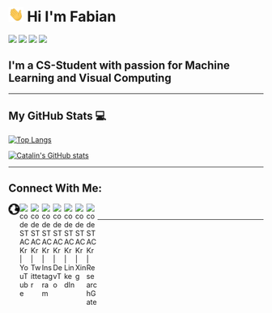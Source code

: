 # [<img src="https://raw.githubusercontent.com/ABSphreak/ABSphreak/master/gifs/Hi.gif" width="30px">][website] Hi I'm Fabian
[<img height="30" src="https://img.shields.io/badge/twitter-%231DA1F2.svg?&style=for-the-badge&logo=twitter&logoColor=white" />][twitter]
[<img height="30" src = "https://img.shields.io/badge/Youtube-%23E4405F.svg?&style=for-the-badge&logo=Youtube&logoColor=white">][Youtube] 
[<img height="30" src = "https://img.shields.io/badge/LinkedIn-%231DA1F2.svg?&style=for-the-badge&logo=LinkedIn&logoColor=white">][linkedIn] 
[<img height="30" src="https://img.shields.io/badge/DEV.TO-%230A0A0A.svg?&style=for-the-badge&logo=dev-dot-to&logoColor=white" />][devto]

## I'm a CS-Student with passion for Machine Learning and Visual Computing
---

## My GitHub Stats 💻

[![Top Langs](https://github-readme-stats.vercel.app/api/top-langs/?username=FabianSchick1&hide=java,html,css&theme=dracula)](https://github.com/anuraghazra/github-readme-stats)

[![Catalin's GitHub stats](https://github-readme-stats.vercel.app/api?username=FabianSchick1&theme=dracula)](https://github.com/anuraghazra/github-readme-stats)


[twitter]: https://twitter.com/FabianSchick4
[youtube]: https://www.youtube.com/channel/UC1IcUHuLh95wFYFNXJT79pw
[website]: https://google.de
[devto]: https://dev.to/fabianschick1
[instagram]: https://www.instagram.com/fabianschick1/
[linkedIn]: https://www.linkedin.com/in/fabian-schick-692a4118a
[xing]: https://www.xing.com/profile/Fabian_Schick18/cv
[researchgate]: https://www.researchgate.net/profile/Fabian-Schick

---

## Connect With Me:

[<img align="left" alt="codeSTACKr.com" width="22px" src="https://raw.githubusercontent.com/iconic/open-iconic/master/svg/globe.svg" />][website]
[<img align="left" alt="codeSTACKr | YouTube" width="22px" src="https://cdn.jsdelivr.net/npm/simple-icons@v3/icons/youtube.svg" />][youtube]
[<img align="left" alt="codeSTACKr | Twitter" width="22px" src="https://cdn.jsdelivr.net/npm/simple-icons@v3/icons/twitter.svg" />][twitter]
[<img align="left" alt="codeSTACKr | Instagram" width="22px" src="https://cdn.jsdelivr.net/npm/simple-icons@v3/icons/instagram.svg" />][instagram]
[<img align="left" alt="codeSTACKr | DevTo" width="22px" src="https://cdn.jsdelivr.net/npm/simple-icons@v3/icons/dev-dot-to.svg" />][devto]
[<img align="left" alt="codeSTACKr | LinkedIn" width="22px" src="https://cdn.jsdelivr.net/npm/simple-icons@v3/icons/linkedin.svg" />][linkedIn]
[<img align="left" alt="codeSTACKr | Xing" width="22px" src="https://cdn.jsdelivr.net/npm/simple-icons@v3/icons/xing.svg" />][xing]
[<img align="left" alt="codeSTACKr | ResearchGate" width="22px" src="https://cdn.jsdelivr.net/npm/simple-icons@v3/icons/researchgate.svg" />][researchgate]

<br />

---



